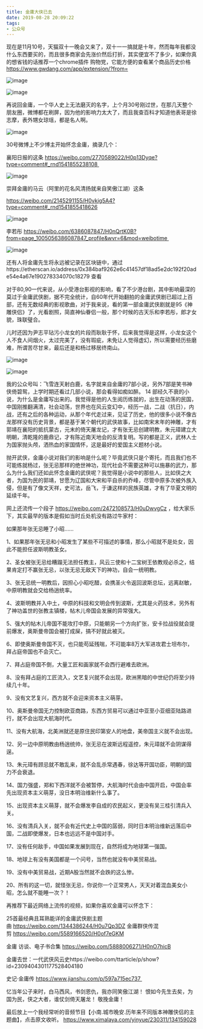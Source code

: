```yaml
---
title: 金庸大侠已去
date: 2019-08-28 20:09:22
tags:
- 公众号
---
```

现在是11月10号，天猫双十一晚会又来了，双十一一搞就是十年，然而每年我都没什么东西要买的，而且很多商家会先涨价然后打折，其实便宜不了多少，如果你真的想省钱的话推荐一个chrome插件 购物党，它能方便的查看某个商品历史价格 https://www.gwdang.com/app/extension/?from=

![image](https://upload-images.jianshu.io/upload_images/17817191-fa61e7053540a032?imageMogr2/auto-orient/strip%7CimageView2/2/w/1240)

![image](https://upload-images.jianshu.io/upload_images/17817191-8cbe4b244aae54aa?imageMogr2/auto-orient/strip%7CimageView2/2/w/1240)

再说回金庸，一个华人史上无法磨灭的名字，上个月30号刚过世，在那几天整个朋友圈，微博都在刷屏，因为他的影响力太大了，而且我查百科才知道他表哥是徐志摩，表外甥女琼瑶，都是名人啊。

![image](https://upload-images.jianshu.io/upload_images/17817191-c4d5349ded5e8a09?imageMogr2/auto-orient/strip%7CimageView2/2/w/1240)

30号微博上不少博主开始怀念金庸，摘录几个：

襄阳日报的这条 https://weibo.com/2770589022/H0p13Dyqe?type=comment#_rnd1541855238108 

![image](https://upload-images.jianshu.io/upload_images/17817191-feed79f7ada3afcd?imageMogr2/auto-orient/strip%7CimageView2/2/w/1240)

崇拜金庸的马云（阿里的花名风清扬就来自笑傲江湖）这条

https://weibo.com/2145291155/H0vkig5A4?type=comment#_rnd1541855418626

![image](https://upload-images.jianshu.io/upload_images/17817191-4f56714401658e37?imageMogr2/auto-orient/strip%7CimageView2/2/w/1240)

李若彤 https://weibo.com/6386087847/H0nQrtK0B?from=page_1005056386087847_profile&wvr=6&mod=weibotime 

![image](https://upload-images.jianshu.io/upload_images/17817191-8070756e2cdd7722?imageMogr2/auto-orient/strip%7CimageView2/2/w/1240)

还有人将金庸先生将永远被记录在区块链中，通过https://etherscan.io/address/0x384baf9262e6c41457df18ad5e2dc192f20ade54e4a67e190278334070c18279 查看 

对于80,90一代来说，从小受港台影视的影响，看了不少港台剧，其中影响最深的莫过于金庸武侠剧，据不完全统计，自60年代开始翻拍的金庸武侠剧已超过上百部，还有无数经典的影视歌曲，对于我来说，看的第一部金庸武侠剧就是95《神雕侠侣》了，光看剧照，简直神仙眷侣一般，那个时候的古天乐和李若彤，郎才女貌，珠联璧合。

儿时还因为尹志平玷污小龙女的片段而耿耿于怀，后来我觉得是这样，小龙女这个人不食人间烟火，太过完美了，没有瑕疵，未免让人觉得虚幻，所以需要经历些磨难，所谓苦尽甘来，最后还是和杨过移居终南山。

![image](https://upload-images.jianshu.io/upload_images/17817191-14262496bba87070?imageMogr2/auto-orient/strip%7CimageView2/2/w/1240)

![image](https://upload-images.jianshu.io/upload_images/17817191-681c64625adf8442?imageMogr2/auto-orient/strip%7CimageView2/2/w/1240)

我的公众号叫：飞雪连天射白鹿，名字就来自金庸的7部小说，另外7部是笑书神侠倚碧鸳，上学时期还看过几部小说，那会看得如痴如醉。 14 部经久不衰的小说，为什么是金庸写出来的。我觉得是他的人生阅历练就的，出生在动荡的民国，中国刚推翻满清，社会动荡，世界也在风云变幻中，经历一战，二战（抗日），内战，还有之后的各种运动，从那个年代走过来，见证了历史，他的很多小说不像古龙那样没有历史背景，都是基于某个朝代的武侠故事，比如南宋末年的神雕，才有郭靖在襄阳的抵抗蒙古，元末的倚天屠龙记，才有张无忌创建明教，朱元璋建立大明朝，清乾隆的鹿鼎记，才有陈近南天地会的反清复明。写的都是正义，武林人士为国家抛头颅，洒热血的家国情怀，这是最好的爱国主义题材小说。

抛开武侠，金庸小说对我们的影响是什么呢？毕竟武侠只是个寄托，而且我们也不可能练就杨过，张无忌那样的绝世神功，现代社会不需要这种可以施暴的武力，那么为什么我们还如此怀念金庸的武侠呢？我觉得是小说中的那些人，比如侠之大者，为国为民的郭靖，甘愿为辽国和大宋和平自杀的乔峰，尽管中原多次被外族入侵，但是有了像文天祥，史可法，岳飞，于谦这样的民族英雄，才有了华夏文明的延续千年。

网上还流传一个段子 https://weibo.com/2472108573/H0uDwvgCz ，给大家乐下，其实最早的版本是假如当时丘处机没有路过牛家村：

如果那年张无忌睡了小昭……

1、如果那年张无忌和小昭发生了某些不可描述的事情，那么小昭就不是处女，因此不能担任波斯明教圣女。

2、圣女被张无忌给糟蹋无法担任教主，风云三使和十二宝树王依教规必杀之，结果肯定打不赢张无忌，以张无忌无敌天下的神功，自会一统明教。

3、张无忌统一明教后，因担心小昭吃醋，会携圣火令返回波斯总坛，远离赵敏，中原明教就会交给杨逍统率。

4、波斯明教并入中土，中原的科技和文明会传到波斯，尤其是火药技术，另外有了神功盖世的张教主镇楼，帖木儿帝国会发展的异常强大。

5、强大的帖木儿帝国不能攻打中原，只能朝另一个方向扩张，安卡拉战役就会提前爆发，奥斯曼帝国会被打成屎，搞不好就此被灭。

6、即使奥斯曼帝国不灭，也只能苟延残喘，不可能率8万大军进攻君士坦布尔，拜占庭帝国也不会灭亡。

7、拜占庭帝国不倒，大量工匠和画家就不会西行避难去欧洲。

8、没有拜占庭的工匠流入，文艺复兴就不会出现，欧洲黑暗的中世纪仍将至少持续几十年。

9、没有文艺复兴，西方就不会迎来资本主义萌芽。

10、奥斯曼帝国无力控制欧亚商路，东西方贸易可以通过中亚至小亚细亚陆路进行，就不会出现大航海时代。

11、没有大航海，北美洲就还是原住民印第安人的地盘，美帝国主义就不会出现。

12、另一边中原明教由杨逍统帅，张无忌在波斯远程遥控，朱元璋就不会阴谋得逞。

13、朱元璋有顾忌就不敢乱来，就不会乱杀常遇春，徐达等开国功臣，明朝的国力不会衰退。

14、国力强盛，郑和下西洋就不会被暂停，大航海时代会由中国开启，中国会率先出现资本主义萌芽，没日本明治维新什么事了。

15、出现资本主义萌芽，就不会爆发李自成的农民起义，更没有吴三桂引清兵入关。

16、没有清兵入关，就不会有近代史上中国的孱弱，同时日本明治维新远落后中国，二战即使爆发，日本也远远不是中国对手。

17、没有任何敌手，中国如果发展到现在，自然将成为地球第一强国。

18、地球上有没有美国都是一个问号，当然也就没有中美贸易战。

19、没有中美贸易战，近期A股当然就不会跌的这么惨。

20、所有的这一切，就怪张无忌，你说你一个正常男人，天天对着混血美女小昭，怎么就不能睡一次？！

再推荐下最近网络上流传的视频，如果你喜欢金庸可以怀念下：

25首最经典且耳熟能详的金庸武侠剧主题曲 https://weibo.com/1344386244/H0u7Qp3DZ
金庸群侠传混剪 https://weibo.com/5589166520/H0of7eGKM

金庸 访谈、电子书合集 https://weibo.com/5888006271/H0nO7hicB

金庸去世：一代武侠风云史https://weibo.com/ttarticle/p/show?id=2309404301177528404180 

史记·金庸传 https://www.jianshu.com/p/597a715ec737 

忆当年公子来时，白马西风，书剑恩仇，我亦同笑傲江湖！ 恨如今先生去矣，为国为民，侠之大者，谁仗剑倚天屠龙！ 敬挽金庸！

最后放上一个我经常听的音频节目【小南.城市晚安.历年来不同版本神雕侠侣的主题曲】，点击原文收听。
https://www.ximalaya.com/yinyue/230311/134159028